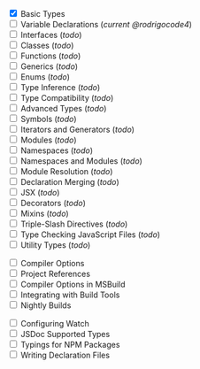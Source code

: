 <input type="checkbox" checked> Basic Types <br/>
<input type="checkbox"> Variable Declarations (_current_ *@rodrigocode4*) <br/>
<input type="checkbox"> Interfaces (_todo_) <br/>
<input type="checkbox"> Classes (_todo_) <br/>
<input type="checkbox"> Functions (_todo_) <br/>
<input type="checkbox"> Generics (_todo_) <br/>
<input type="checkbox"> Enums (_todo_) <br/>
<input type="checkbox"> Type Inference (_todo_) <br/>
<input type="checkbox"> Type Compatibility (_todo_) <br/>
<input type="checkbox"> Advanced Types (_todo_) <br/>
<input type="checkbox"> Symbols (_todo_) <br/>
<input type="checkbox"> Iterators and Generators (_todo_) <br/>
<input type="checkbox"> Modules (_todo_) <br/>
<input type="checkbox"> Namespaces (_todo_) <br/>
<input type="checkbox"> Namespaces and Modules (_todo_) <br/>
<input type="checkbox"> Module Resolution (_todo_) <br/>
<input type="checkbox"> Declaration Merging (_todo_) <br/>
<input type="checkbox"> JSX (_todo_) <br/>
<input type="checkbox"> Decorators (_todo_) <br/>
<input type="checkbox"> Mixins (_todo_) <br/>
<input type="checkbox"> Triple-Slash Directives (_todo_) <br/>
<input type="checkbox"> Type Checking JavaScript Files (_todo_) <br/>
<input type="checkbox"> Utility Types (_todo_) <br/>

<input type="checkbox"> Compiler Options <br/>
<input type="checkbox"> Project References <br/>
<input type="checkbox"> Compiler Options in MSBuild <br/>
<input type="checkbox"> Integrating with Build Tools <br/>
<input type="checkbox"> Nightly Builds <br/>

<input type="checkbox"> Configuring Watch <br/>
<input type="checkbox"> JSDoc Supported Types <br/>
<input type="checkbox"> Typings for NPM Packages <br/>
<input type="checkbox"> Writing Declaration Files <br/>
